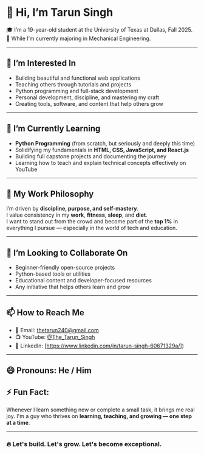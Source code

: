 # 👋 Hi, I’m Tarun Singh

🎓 I’m a 19-year-old student at the University of Texas at Dallas, Fall 2025.  
🔧 While I’m currently majoring in Mechanical Engineering.

---

## 👀 I’m Interested In
- Building beautiful and functional web applications  
- Teaching others through tutorials and projects  
- Python programming and full-stack development  
- Personal development, discipline, and mastering my craft  
- Creating tools, software, and content that help others grow  

---

## 🌱 I’m Currently Learning
- **Python Programming** (from scratch, but seriously and deeply this time)  
- Solidifying my fundamentals in **HTML, CSS, JavaScript, and React.js**  
- Building full capstone projects and documenting the journey  
- Learning how to teach and explain technical concepts effectively on YouTube  

---

## 💼 My Work Philosophy
I’m driven by **discipline, purpose, and self-mastery**.  
I value consistency in my **work**, **fitness**, **sleep**, and **diet**.  
I want to stand out from the crowd and become part of the **top 1%** in everything I pursue — especially in the world of tech and education.

---

## 💞️ I’m Looking to Collaborate On
- Beginner-friendly open-source projects  
- Python-based tools or utilities  
- Educational content and developer-focused resources  
- Any initiative that helps others learn and grow

---

## 📫 How to Reach Me
- 📧 Email: thetarun240@gmail.com 
- 📺 YouTube: [@The_Tarun_Singh](www.youtube.com/@The_Tarun_Singh) 
- 💼 LinkedIn: [https://www.linkedin.com/in/tarun-singh-60671329a/])  

---

## 😄 Pronouns: He / Him  
## ⚡ Fun Fact:
Whenever I learn something new or complete a small task, it brings me real joy. I'm a guy who thrives on **learning, teaching, and growing — one step at a time**.

---

### 🔥 Let's build. Let's grow. Let's become exceptional.
